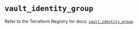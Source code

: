 # `vault_identity_group`

Refer to the Terraform Registry for docs: [`vault_identity_group`](https://registry.terraform.io/providers/hashicorp/vault/4.5.0/docs/resources/identity_group).
